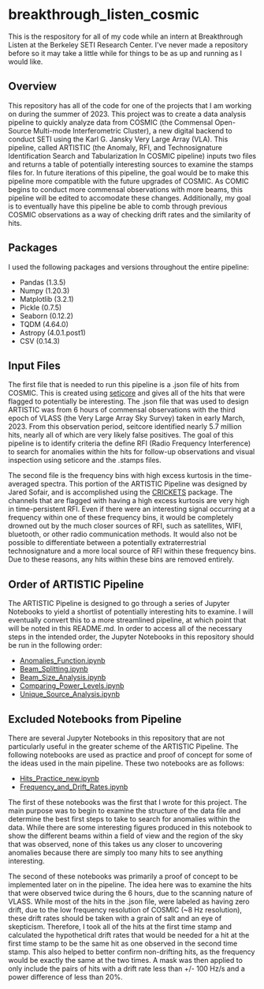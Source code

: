 # breakthrough_listen_cosmic
This is the respository for all of my code while an intern at Breakthrough Listen at the Berkeley SETI Research Center. I've never made a repository before so it may take a little while for things to be as up and running as I would like. 

## Overview
This repository has all of the code for one of the projects that I am working on during the summer of 2023. This project was to create a data analysis pipeline to quickly analyze data from COSMIC (the Commensal Open-Source Multi-mode Interferometric Cluster), a new digital backend to conduct SETI using the Karl G. Jansky Very Large Array (VLA). This pipeline, called ARTISTIC (the Anomaly, RFI, and Technosignature Identification Search and Tabularization In COSMIC pipeline) inputs two files and returns a table of potentially interesting sources to examine the stamps files for. In future iterations of this pipeline, the goal would be to make this pipeline more compatible with the future upgrades of COSMIC. As COMIC begins to conduct more commensal observations with more beams, this pipeline will be edited to accomodate these changes. Additionally, my goal is to eventually have this pipeline be able to comb through previous COSMIC observations as a way of checking drift rates and the similarity of hits. 

## Packages
I used the following packages and versions throughout the entire pipeline:
- Pandas (1.3.5)
- Numpy (1.20.3)
- Matplotlib (3.2.1)
- Pickle (0.7.5)
- Seaborn (0.12.2)
- TQDM (4.64.0)
- Astropy (4.0.1.post1)
- CSV (0.14.3)

## Input Files
The first file that is needed to run this pipeline is a .json file of hits from COSMIC. This is created using [seticore](https://github.com/lacker/seticore/tree/master) and gives all of the hits that were flagged to potentially be interesting. The .json file that was used to design ARTISTIC was from 6 hours of commensal observations with the third epoch of VLASS (the Very Large Array Sky Survey) taken in early March, 2023. From this observation period, seitcore identified nearly 5.7 million hits, nearly all of which are very likely false positives. The goal of this pipeline is to identify criteria the define RFI (Radio Frequency Interference) to search for anomalies within the hits for follow-up observations and visual inspection using seticore and the .stamps files.

The second file is the frequency bins with high excess kurtosis in the time-averaged spectra. This portion of the ARTISTIC Pipeline was designed by Jared Sofair, and is accomplished using the [CRICKETS](https://github.com/jareds-laf/CRICKETS) package. The channels that are flagged with having a high excess kurtosis are very high in time-persistent RFI. Even if there were an interesting signal occurring at a frequency within one of these frequency bins, it would be completely drowned out by the much closer sources of RFI, such as satellites, WIFI, bluetooth, or other radio communication methods. It would also not be possible to differentiate between a potentially extraterrestrial technosignature and a more local source of RFI within these frequency bins. Due to these reasons, any hits within these bins are removed entirely.

## Order of ARTISTIC Pipeline
The ARTISTIC Pipeline is designed to go through a series of Jupyter Notebooks to yield a shortlist of potentially interesting hits to examine. I will eventually convert this to a more streamlined pipeline, at which point that will be noted in this README.md. In order to access all of the necessary steps in the intended order, the Jupyter Notebooks in this repository should be run in the following order:
- [Anomalies_Function.ipynb](https://github.com/lucyjsteffes/breakthrough_listen_cosmic/blob/main/Anomalies_Function.ipynb)
- [Beam_Splitting.ipynb](https://github.com/lucyjsteffes/breakthrough_listen_cosmic/blob/main/Beam_Splitting.ipynb)
- [Beam_Size_Analysis.ipynb](https://github.com/lucyjsteffes/breakthrough_listen_cosmic/blob/main/Beam_Size_Analysis.ipynb)
- [Comparing_Power_Levels.ipynb](https://github.com/lucyjsteffes/breakthrough_listen_cosmic/blob/main/Comparing_Power_Levels.ipynb)
- [Unique_Source_Analysis.ipynb](https://github.com/lucyjsteffes/breakthrough_listen_cosmic/blob/main/Unique_Source_Analysis.ipynb)

## Excluded Notebooks from Pipeline
There are several Jupyter Notebooks in this repository that are not particularly useful in the greater scheme of the ARTISTIC Pipeline. The following notebooks are used as practice and proof of concept for some of the ideas used in the main pipeline. These two notebooks are as follows:
- [Hits_Practice_new.ipynb](https://github.com/lucyjsteffes/breakthrough_listen_cosmic/blob/main/Hits_Practice_new.ipynb)
- [Frequency_and_Drift_Rates.ipynb](https://github.com/lucyjsteffes/breakthrough_listen_cosmic/blob/main/Frequency_and_Drift_Rates.ipynb)

The first of these notebooks was the first that I wrote for this project. The main purpose was to begin to examine the structure of the data file and determine the best first steps to take to search for anomalies within the data. While there are some interesting figures produced in this notebook to show the different beams within a field of view and the region of the sky that was observed, none of this takes us any closer to uncovering anomalies because there are simply too many hits to see anything interesting.

The second of these notebooks was primarily a proof of concept to be implemented later on in the pipeline. The idea here was to examine the hits that were observed twice during the 6 hours, due to the scanning nature of VLASS. While most of the hits in the .json file, were labeled as having zero drift, due to the low frequency resolution of COSMIC (~8 Hz resolution), these drift rates should be taken with a grain of salt and an eye of skepticism. Therefore, I took all of the hits at the first time stamp and calculated the hypothetical drift rates that would be needed for a hit at the first time stamp to be the same hit as one observed in the second time stamp. This also helped to better confirm non-drifting hits, as the frequency would be exactly the same at the two times. A mask was then applied to only include the pairs of hits with a drift rate less than +/- 100 Hz/s and a power difference of less than 20%.
